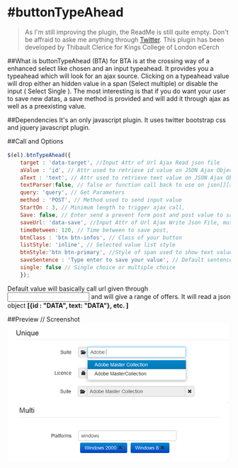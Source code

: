 #buttonTypeAhead
=========================

  > As I'm still improving the plugin, the ReadMe is still quite empty. Don't be affraid to aske me anything through [Twitter](https://twitter.com/PonteIneptique). 
  > This plugin has been developed by Thibault Clerice for Kings College of London eCerch
	
	
##What is buttonTypeAhead (BTA) for
BTA is at the crossing way of a enhanced select like chosen and an input typeahead. It provides you a typeahead which will look for an ajax source. Clicking on a typeahead value will drop either an hidden value in a span (Select multiple) or disable the input ( Select Single ).
The most interesting is that if you do want your user to save new datas, a save method is provided and will add it through ajax as well as a preexisting value.

##Dependencies
It's an only javascript plugin. It uses twitter bootstrap css and jquery javascript plugin.

##Call and Options

```js
$(el).btnTypeAhead({
	target : 'data-target', //Input Attr of Url Ajax Read json file
	aValue : 'id', // Attr used to retrieve id value on JSON Ajax Object
	aText : 'text', // Attr used to retrieve text value on JSON Ajax Object,
	textParser:false, // false or function call back to use on json[][aText]
	query: 'query', // Get Parameters
	method : 'POST', // Method used to send input value
	StartOn : 3, // Minimum length to trigger ajax call,
	Save: false, // Enter send a prevent form post and post value to same or to saveUrl,
	saveUrl: 'data-save', //Input Attr of Url Ajax Write Json File, must use same key than trget file 
	timeBetween: 120, // Time between to save post,
	btnClass : 'btn btn-infos', // Class of your button
	listStyle: 'inline', // Selected value list style
	btnStyle:'btn btn-primary', //Style of span used to show text value and hidden input with id value
	saveSentence : 'Type enter to save your value', // Default sentence when saving is true and no results are given
	single: false // Single choice or multiple choice
	});
```

Default value will basically call url given through **<input data-target="here" />** and will give a range of offers. It will read a json object **[{id : "DATA", text: "DATA"}, etc. ]**

##Preview // Screenshot
![Alt text](/mdFiles/preview.png "Screenshot")